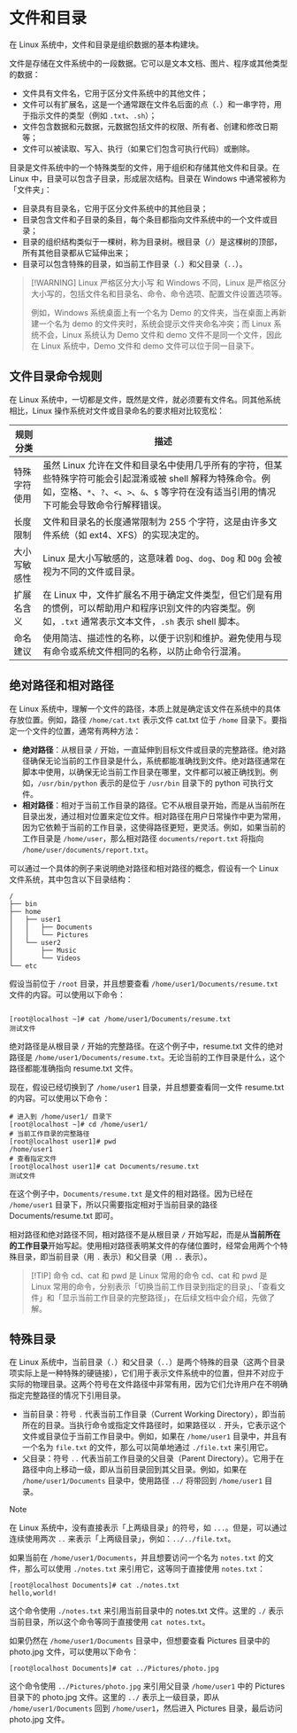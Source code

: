# 文件和目录

在 Linux 系统中，文件和目录是组织数据的基本构建块。

文件是存储在文件系统中的一段数据。它可以是文本文档、图片、程序或其他类型的数据：

- 文件具有文件名，它用于区分文件系统中的其他文件；
- 文件可以有扩展名，这是一个通常跟在文件名后面的点（`.`）和一串字符，用于指示文件的类型（例如 `.txt`、`.sh`）；
- 文件包含数据和元数据，元数据包括文件的权限、所有者、创建和修改日期等；
- 文件可以被读取、写入、执行（如果它们包含可执行代码）或删除。

目录是文件系统中的一个特殊类型的文件，用于组织和存储其他文件和目录。在 Linux 中，目录可以包含子目录，形成层次结构。目录在 Windows 中通常被称为「文件夹」：

- 目录具有目录名，它用于区分文件系统中的其他目录；
- 目录包含文件和子目录的条目，每个条目都指向文件系统中的一个文件或目录；
- 目录的组织结构类似于一棵树，称为目录树。根目录（`/`）是这棵树的顶部，所有其他目录都从它延伸出来；
- 目录可以包含特殊的目录，如当前工作目录（`.`）和父目录（`..`）。

> [!WARNING] Linux 严格区分大小写
> 和 Windows 不同，Linux 是严格区分大小写的，包括文件名和目录名、命令、命令选项、配置文件设置选项等。
>
> 例如，Windows 系统桌面上有一个名为 Demo 的文件夹，当在桌面上再新建一个名为 demo 的文件夹时，系统会提示文件夹命名冲突；而 Linux 系统不会，Linux 系统认为 Demo 文件和 demo 文件不是同一个文件，因此在 Linux 系统中，Demo 文件和 demo 文件可以位于同一目录下。

## 文件目录命令规则

在 Linux 系统中，一切都是文件，既然是文件，就必须要有文件名。同其他系统相比，Linux 操作系统对文件或目录命名的要求相对比较宽松：

| 规则分类     | 描述                                                                                                                                                                                                     |
| ------------ | -------------------------------------------------------------------------------------------------------------------------------------------------------------------------------------------------------- |
| 特殊字符使用 | 虽然 Linux 允许在文件和目录名中使用几乎所有的字符，但某些特殊字符可能会引起混淆或被 shell 解释为特殊命令。例如，空格、`*`、`?`、`<`、`>`、`&`、`$` 等字符在没有适当引用的情况下可能会导致命令行解释错误。 |
| 长度限制     | 文件和目录名的长度通常限制为 255 个字符，这是由许多文件系统（如 ext4、XFS）的实现决定的。                                                                                                                |
| 大小写敏感性 | Linux 是大小写敏感的，这意味着 `Dog`、`dog`、`Dog` 和 `DOg` 会被视为不同的文件或目录。                                                                                                                   |
| 扩展名含义   | 在 Linux 中，文件扩展名不用于确定文件类型，但它们是有用的惯例，可以帮助用户和程序识别文件的内容类型。例如，`.txt` 通常表示文本文件，`.sh` 表示 shell 脚本。                                                  |
| 命名建议     | 使用简洁、描述性的名称，以便于识别和维护。避免使用与现有命令或系统文件相同的名称，以防止命令行混淆。                                                                                                     |

## 绝对路径和相对路径

在 Linux 系统中，理解一个文件的路径，本质上就是确定该文件在系统中的具体存放位置。例如，路径 `/home/cat.txt` 表示文件 cat.txt 位于 `/home` 目录下。要指定一个文件的位置，通常有两种方法：

- **绝对路径**：从根目录 `/` 开始，一直延伸到目标文件或目录的完整路径。绝对路径确保无论当前的工作目录是什么，系统都能准确找到文件。绝对路径通常在脚本中使用，以确保无论当前工作目录在哪里，文件都可以被正确找到。例如，`/usr/bin/python` 表示的是位于 `/usr/bin` 目录下的 python 可执行文件。
- **相对路径**：相对于当前工作目录的路径。它不从根目录开始，而是从当前所在目录出发，通过相对位置来定位文件。相对路径在用户日常操作中更为常用，因为它依赖于当前的工作目录，这使得路径更短，更灵活。例如，如果当前的工作目录是 `/home/user`，那么相对路径 `documents/report.txt` 将指向 `/home/user/documents/report.txt`。

可以通过一个具体的例子来说明绝对路径和相对路径的概念，假设有一个 Linux 文件系统，其中包含以下目录结构：

```shell
/
├── bin
├── home
│   ├── user1
│   │   ├── Documents
│   │   └── Pictures
│   └── user2
│       ├── Music
│       └── Videos
└── etc
```

假设当前位于 `/root` 目录，并且想要查看 `/home/user1/Documents/resume.txt` 文件的内容。可以使用以下命令：

```shell

[root@localhost ~]# cat /home/user1/Documents/resume.txt
测试文件
```

绝对路径是从根目录 `/` 开始的完整路径。在这个例子中，resume.txt 文件的绝对路径是 `/home/user1/Documents/resume.txt`。无论当前的工作目录是什么，这个路径都能准确指向 resume.txt 文件。

现在，假设已经切换到了 `/home/user1` 目录，并且想要查看同一文件 resume.txt 的内容。可以使用以下命令：

```shell
# 进入到 /home/user1/ 目录下
[root@localhost ~]# cd /home/user1/
# 当前工作目录的完整路径
[root@localhost user1]# pwd
/home/user1
# 查看指定文件
[root@localhost user1]# cat Documents/resume.txt
测试文件
```

在这个例子中，`Documents/resume.txt` 是文件的相对路径。因为已经在 `/home/user1` 目录下，所以只需要指定相对于当前目录的路径 Documents/resume.txt 即可。

相对路径和绝对路径不同，相对路径不是从根目录 `/` 开始写起，而是从**当前所在的工作目录**开始写起。使用相对路径表明某文件的存储位置时，经常会用两个个特殊目录，即当前目录（用 `.` 表示）和父目录（用 `..` 表示）。

> [!TIP] 命令
> cd、cat 和 pwd 是 Linux 常用的命令 cd、cat 和 pwd 是 Linux 常用的命令，分别表示「切换当前工作目录到指定的目录」、「查看文件」和「显示当前工作目录的完整路径」，在后续文档中会介绍，先做了解。

## 特殊目录

在 Linux 系统中，当前目录（`.`）和父目录（`..`）是两个特殊的目录（这两个目录项实际上是一种特殊的硬链接），它们用于表示文件系统中的位置，但并不对应于实际的物理目录。这两个符号在文件路径中非常有用，因为它们允许用户在不明确指定完整路径的情况下引用目录。

- 当前目录：符号 `.` 代表当前工作目录（Current Working Directory），即当前所在的目录。当执行命令或指定文件路径时，如果路径以 `.` 开头，它表示这个文件或目录位于当前工作目录中。例如，如果在 `/home/user1` 目录中，并且有一个名为 `file.txt` 的文件，那么可以简单地通过 `./file.txt` 来引用它。
- 父目录：符号 `..` 代表当前工作目录的父目录（Parent Directory）。它用于在路径中向上移动一级，即从当前目录回到其父目录。例如，如果在 `/home/user1/Documents` 目录中，使用路径 `../` 将带回到 `/home/user1` 目录。

> [!NOTE]
> 在 Linux 系统中，没有直接表示「上两级目录」的符号，如 `...`。但是，可以通过连续使用两次 `..` 来表示「上两级目录」，例如：`../../file.txt`。

如果当前在 `/home/user1/Documents`，并且想要访问一个名为 `notes.txt` 的文件，那么可以使用 `./notes.txt` 来引用它，这等同于直接使用 `notes.txt`：

```shell
[root@localhost Documents]# cat ./notes.txt
hello,world!
```

这个命令使用 `./notes.txt` 来引用当前目录中的 notes.txt 文件。这里的 `./` 表示当前目录，所以这个命令等同于直接使用 `cat notes.txt`。

如果仍然在 `/home/user1/Documents` 目录中，但想要查看 Pictures 目录中的 photo.jpg 文件，可以使用以下命令：

```shell
[root@localhost Documents]# cat ../Pictures/photo.jpg
```

这个命令使用 `../Pictures/photo.jpg` 来引用父目录 `/home/user1` 中的 Pictures 目录下的 photo.jpg 文件。这里的 `../` 表示上一级目录，即从 `/home/user1/Documents` 回到 `/home/user1`，然后进入 Pictures 目录，最后访问 photo.jpg 文件。
